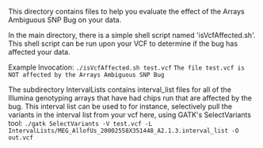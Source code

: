 This directory contains files to help you evaluate the effect of the Arrays Ambiguous SNP Bug on your data.

In the main directory, there is a simple shell script named 'isVcfAffected.sh'.
This shell script can be run upon your VCF to determine if the bug has affected your data.

Example Invocation:
`./isVcfAffected.sh test.vcf`
`The file test.vcf is NOT affected by the Arrays Ambiguous SNP Bug`

The subdirectory IntervalLists contains interval_list files for all of the Illumina genotyping arrays that 
have had chips run that are affected by the bug.  This interval list can be used to for instance,
selectively pull the variants in the interval list from your vcf
here, using GATK's SelectVariants tool:
`./gatk SelectVariants -V test.vcf -L IntervalLists/MEG_AllofUs_20002558X351448_A2.1.3.interval_list -O out.vcf`
